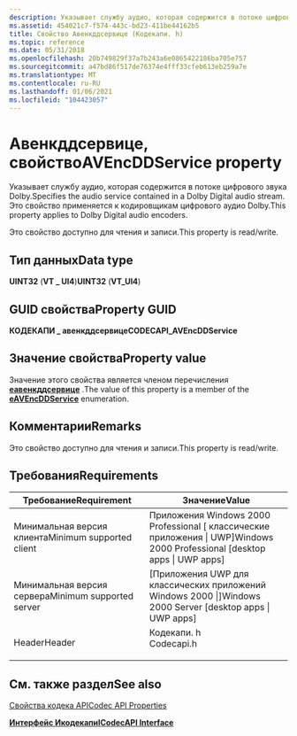 ```yaml
---
description: Указывает службу аудио, которая содержится в потоке цифрового звука Dolby. Это свойство применяется к кодировщикам цифрового аудио Dolby.
ms.assetid: 454021c7-f574-443c-bd23-411be44162b5
title: Свойство Авенкддсервице (Кодекапи. h)
ms.topic: reference
ms.date: 05/31/2018
ms.openlocfilehash: 20b749829f37a7b243a6e0865422186ba705e757
ms.sourcegitcommit: a47bd86f517de76374e4fff33cfeb613eb259a7e
ms.translationtype: MT
ms.contentlocale: ru-RU
ms.lasthandoff: 01/06/2021
ms.locfileid: "104423057"
---
```

# <a name="avencddservice-property"></a><span data-ttu-id="9ce8f-104">Авенкддсервице, свойство</span><span class="sxs-lookup"><span data-stu-id="9ce8f-104">AVEncDDService property</span></span>

<span data-ttu-id="9ce8f-105">Указывает службу аудио, которая содержится в потоке цифрового звука Dolby.</span><span class="sxs-lookup"><span data-stu-id="9ce8f-105">Specifies the audio service contained in a Dolby Digital audio stream.</span></span> <span data-ttu-id="9ce8f-106">Это свойство применяется к кодировщикам цифрового аудио Dolby.</span><span class="sxs-lookup"><span data-stu-id="9ce8f-106">This property applies to Dolby Digital audio encoders.</span></span>

<span data-ttu-id="9ce8f-107">Это свойство доступно для чтения и записи.</span><span class="sxs-lookup"><span data-stu-id="9ce8f-107">This property is read/write.</span></span>

## <a name="data-type"></a><span data-ttu-id="9ce8f-108">Тип данных</span><span class="sxs-lookup"><span data-stu-id="9ce8f-108">Data type</span></span>

<span data-ttu-id="9ce8f-109">**UINT32** (**VT \_ UI4**)</span><span class="sxs-lookup"><span data-stu-id="9ce8f-109">**UINT32** (**VT\_UI4**)</span></span>

## <a name="property-guid"></a><span data-ttu-id="9ce8f-110">GUID свойства</span><span class="sxs-lookup"><span data-stu-id="9ce8f-110">Property GUID</span></span>

<span data-ttu-id="9ce8f-111">**КОДЕКАПИ \_ авенкддсервице**</span><span class="sxs-lookup"><span data-stu-id="9ce8f-111">**CODECAPI\_AVEncDDService**</span></span>

## <a name="property-value"></a><span data-ttu-id="9ce8f-112">Значение свойства</span><span class="sxs-lookup"><span data-stu-id="9ce8f-112">Property value</span></span>

<span data-ttu-id="9ce8f-113">Значение этого свойства является членом перечисления [**еавенкддсервице**](/windows/desktop/api/codecapi/ne-codecapi-eavencddservice) .</span><span class="sxs-lookup"><span data-stu-id="9ce8f-113">The value of this property is a member of the [**eAVEncDDService**](/windows/desktop/api/codecapi/ne-codecapi-eavencddservice) enumeration.</span></span>

## <a name="remarks"></a><span data-ttu-id="9ce8f-114">Комментарии</span><span class="sxs-lookup"><span data-stu-id="9ce8f-114">Remarks</span></span>

<span data-ttu-id="9ce8f-115">Это свойство доступно для чтения и записи.</span><span class="sxs-lookup"><span data-stu-id="9ce8f-115">This property is read/write.</span></span>

## <a name="requirements"></a><span data-ttu-id="9ce8f-116">Требования</span><span class="sxs-lookup"><span data-stu-id="9ce8f-116">Requirements</span></span>



| <span data-ttu-id="9ce8f-117">Требование</span><span class="sxs-lookup"><span data-stu-id="9ce8f-117">Requirement</span></span> | <span data-ttu-id="9ce8f-118">Значение</span><span class="sxs-lookup"><span data-stu-id="9ce8f-118">Value</span></span> |
|-------------------------------------|---------------------------------------------------------------------------------------|
| <span data-ttu-id="9ce8f-119">Минимальная версия клиента</span><span class="sxs-lookup"><span data-stu-id="9ce8f-119">Minimum supported client</span></span><br/> | <span data-ttu-id="9ce8f-120">Приложения Windows 2000 Professional \[ классические приложения \| UWP\]</span><span class="sxs-lookup"><span data-stu-id="9ce8f-120">Windows 2000 Professional \[desktop apps \| UWP apps\]</span></span><br/>                     |
| <span data-ttu-id="9ce8f-121">Минимальная версия сервера</span><span class="sxs-lookup"><span data-stu-id="9ce8f-121">Minimum supported server</span></span><br/> | <span data-ttu-id="9ce8f-122">\[Приложения UWP для классических приложений Windows 2000 \|\]</span><span class="sxs-lookup"><span data-stu-id="9ce8f-122">Windows 2000 Server \[desktop apps \| UWP apps\]</span></span><br/>                           |
| <span data-ttu-id="9ce8f-123">Header</span><span class="sxs-lookup"><span data-stu-id="9ce8f-123">Header</span></span><br/>                   | <dl> <span data-ttu-id="9ce8f-124"><dt>Кодекапи. h</dt></span><span class="sxs-lookup"><span data-stu-id="9ce8f-124"><dt>Codecapi.h</dt></span></span> </dl> |



## <a name="see-also"></a><span data-ttu-id="9ce8f-125">См. также раздел</span><span class="sxs-lookup"><span data-stu-id="9ce8f-125">See also</span></span>

<dl> <dt>

[<span data-ttu-id="9ce8f-126">Свойства кодека API</span><span class="sxs-lookup"><span data-stu-id="9ce8f-126">Codec API Properties</span></span>](codec-api-properties.md)
</dt> <dt>

[<span data-ttu-id="9ce8f-127">**Интерфейс Икодекапи**</span><span class="sxs-lookup"><span data-stu-id="9ce8f-127">**ICodecAPI Interface**</span></span>](/windows/desktop/api/Strmif/nn-strmif-icodecapi)
</dt> </dl>

 

 




